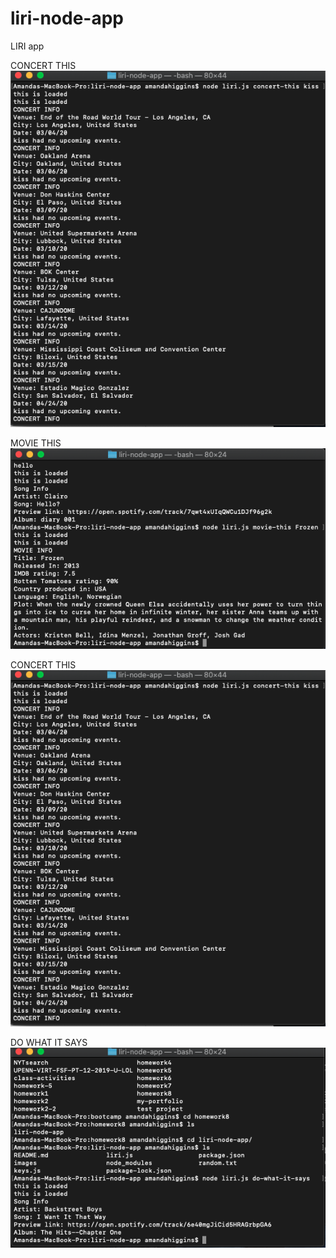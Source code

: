 # liri-node-app
LIRI app

CONCERT THIS<br>
![](images/concert-this.png)

MOVIE THIS<br>
![](images/movie-this.png)

CONCERT THIS<br>
![](images/concert-this.png)

DO WHAT IT SAYS<br>
![](images/do-what-it-says.png)
